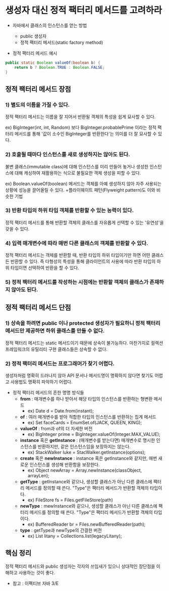 # 생성자 대신 정적 팩터리 메서드를 고려하라

- 자바에서 클래스의 인스턴스를 얻는 방법
    - public 생성자
    - 정적 팩터리 메서드(static factory method)


- 정적 팩터리 메서드 예시

```java
public static Boolean valueOf(boolean b) {
    return b ? Boolean.TRUE : Boolean.FALSE;
}
```

## 정적 팩터리 메서드 장점

### 1) 별도의 이름을 가질 수 있다.

정적 팩터리 메서드는 이름을 잘 지어서 반환될 객체의 특성을 쉽게 묘사할 수 있다.

ex) BigInteger(int, int, Random) 보다 BigInteger.probablePrime 이라는 정적 팩터리 메서드를 통해 '값이 소수인 BigInteger를 반환한다'는 의미를 더 잘 묘사할 수 있다.

### 2) 호출될 때마다 인스턴스를 새로 생성하지는 않아도 된다.

불변 클래스(immutable class)에 대해 인스턴스를 미리 만들어 놓거나 생성한 인스턴스에 대해 캐싱하여 재활용하는 식으로 불필요한 객체 생성을 피할 수 있다.

ex) Boolean.valueOf(boolean) 메서드는 객체를 아예 생성하지 않아 자주 사용되는 상황에 성능을 끌어올릴 수 있다. +플라이웨이트 패턴(Flyweight pattern)도 이와 비슷한 기법

### 3) 반환 타입의 하위 타입 객체를 반환할 수 있는 능력이 있다.

정적 팩터리 메서드를 통해 반환할 객체의 클래스를 자유롭게 선택할 수 있는 '유연성'을 갖을 수 있다.

### 4) 입력 매개변수에 따라 매번 다른 클래스의 객체를 반환할 수 있다.

정적 팩터리 메서드는 객체를 반환할 때, 반환 타입의 하위 타입이기만 하면 어떤 클래스든 반환할 수 있다.
즉 다형성의 특성을 통해 클라이언트의 사용에 따라 반환 타입의 하위 타입이면 선택하여 반환을 할 수 있다.


### 5) 정적 팩터리 메서드를 작성하는 시점에는 반환할 객체의 클래스가 존재하지 않아도 된다.


## 정적 팩터리 메서드 단점

### 1) 상속을 하려면 public 이나 protected 생성자가 필요하니 정적 팩터리 메서드만 제공하면 하위 클래스를 만들 수 없다.

정적 팩터리 메서드는 static 메서드이기 때문에 상속이 불가능하다. 마찬가지로 컬렉션 프레임워크의 유틸리티 구현 클래스들은 상속할 수 없다.

### 2) 정적 팩터리 메서드는 프로그래머가 찾기 어렵다.

생성자처럼 명확히 드러나지 않아 API 문서나 메서드명이 명확하지 않다면 찾기도 어렵고 사용법도 명확히 파악하기 어렵다.

- 정적 팩터리 메서드의 흔한 명명 방식들
    - **from** : 매개변수를 하나 받아서 해당 타입의 인스턴스를 반환하는 형변환 메서드
        - ex) Date d = Date.from(instant);
    - **of** : 여러 매개변수를 받아 적합한 타입의 인스턴스를 반환하는 집계 메서드
        - ex) Set<Rank> faceCards = EnumSet.of(JACK, QUEEN, KING);
    - **valueOf** : from과 of의 더 자세한 버전
        - ex) BigInteger prime = BigInteger.valueOf(Integer.MAX_VALUE);
    - **instance** 혹은 **getInstance** : (매개변수를 받는다면) 매개변수로 명시한 인스턴스를 반환하지만, 같은 인스턴스임을 보장하지는 않는다.
        - ex) StackWalker luke = StacWalker.getInstance(options);
    - **create** 혹은 **newInstance** : instance 혹은 getInstance와 같지만, 매번 새로운 인스턴스를 생성해 반환함을 보장한다.
        - ex) Object newArray = Array.newInstance(classObject, arrayLen);
    - **getType** : getInstance와 같으나, 생성할 클래스가 아닌 다른 클래스에 팩터리 메서드를 정의할 때 쓴다. "Type"은 팩터리 메서드가 반환할 객체의 타입이다.
        - ex) FileStore fs = Files.getFileStore(path)
    - **newType** : mewInstance와 같으나, 생성할 클래스가 아닌 다른 클래스에 팩터리 메서드를 정의할 때 쓴다. "Type"은 팩터리 메서드가 반환할 객체의 타입이다.
        - ex) BufferedReader br = Files.newBufferedReader(path);
    - **type** : getType과 newType의 간결한 버전
        - ex) List<Complaint> litany = Collections.list(legacyLitany);

## 핵심 정리

정적 팩터리 메서드와 public 생성자는 각자의 쓰임새가 있으니 상대적인 장단점을 이해하고 사용하는 것이 좋다.


- 참고 : 이펙티브 자바 3/E

